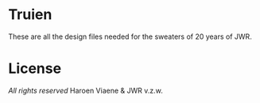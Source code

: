 # Truien

These are all the design files needed for the sweaters of 20 years of JWR.

# License

*All rights reserved* Haroen Viaene & JWR v.z.w.
